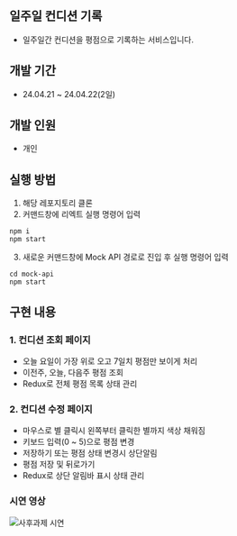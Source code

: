 ## 일주일 컨디션 기록
- 일주일간 컨디션을 평점으로 기록하는 서비스입니다.
## 개발 기간
- 24.04.21 ~ 24.04.22(2일)
## 개발 인원
- 개인
## 실행 방법
1. 해당 레포지토리 클론
2. 커맨드창에 리엑트 실행 명령어 입력
```
npm i
npm start
```
3. 새로운 커맨드창에 Mock API 경로로 진입 후 실행 명령어 입력
```
cd mock-api
npm start
```
## 구현 내용
### 1. 컨디션 조회 페이지
- 오늘 요일이 가장 위로 오고 7일치 평점만 보이게 처리
- 이전주, 오늘, 다음주 평점 조회
- Redux로 전체 평점 목록 상태 관리
### 2. 컨디션 수정 페이지
- 마우스로 별 클릭시 왼쪽부터 클릭한 별까지 색상 채워짐
- 키보드 입력(0 ~ 5)으로 평점 변경
- 저장하기 또는 평점 상태 변경시 상단알림
- 평점 저장 및 뒤로가기
- Redux로 상단 알림바 표시 상태 관리

### 시연 영상
![사후과제 시연](https://github.com/yj2dev/one-week-condition-record/assets/72322679/a4764ef7-ce74-40aa-9d63-5a958a88e39a)

